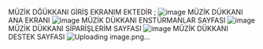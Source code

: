 MÜZİK DĞÜKKANI GİRİŞ EKRANIM EKTEDİR ;
![image](https://github.com/user-attachments/assets/2e80155b-d90d-4771-9a85-6910cdc0a8c9)
MÜZİK DÜKKANI ANA EKRANI 
![image](https://github.com/user-attachments/assets/d9c6e77a-1fef-4b87-bd00-a624f430ba5b)
MÜZİK DÜKKANI ENSTÜRMANLAR SAYFASI 
![image](https://github.com/user-attachments/assets/376545fa-fc60-485b-9754-d44287ac6c80)
MÜZİK DÜKKANI SİPARİŞLERİM SAYFASI 
![image](https://github.com/user-attachments/assets/bcf4f65c-4d88-4b3e-82d7-85652f520017)
MÜZİK DÜKKANI DESTEK SAYFASI
![Uploading image.png…]()
